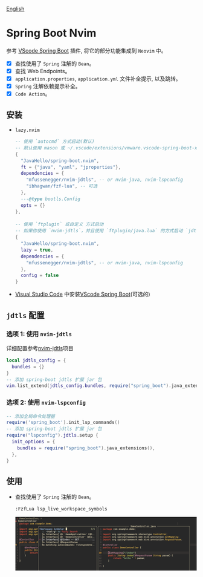 [English](./README_en.md)

# Spring Boot Nvim

参考 [VScode Spring Boot](https://marketplace.visualstudio.com/items?itemName=vmware.vscode-spring-boot) 插件, 将它的部分功能集成到 `Neovim` 中。

- [x] 查找使用了 `Spring` 注解的 `Bean`。
- [x] 查找 Web Endpoints。
- [x] `application.properties`, `application.yml` 文件补全提示, 以及跳转。
- [x] `Spring` 注解依赖提示补全。
- [x] `Code Action`。

## 安装

- `lazy.nvim`
  ```lua
  -- 使用 `autocmd` 方式启动(默认)
  -- 默认使用 mason 或 ~/.vscode/extensions/vmware.vscode-spring-boot-x.xx.x 中的 jar
  {
    "JavaHello/spring-boot.nvim",
    ft = {"java", "yaml", "jproperties"},
    dependencies = {
      "mfussenegger/nvim-jdtls", -- or nvim-java, nvim-lspconfig
      "ibhagwan/fzf-lua", -- 可选
    },
    ---@type bootls.Config
    opts = {}
  },

  -- 使用 `ftplugin` 或自定义 方式启动
  -- 如果你使用 `nvim-jdtls`，并且使用 `ftplugin/java.lua` 的方式启动 `jdtls` 这种方式是推荐的
  {
    "JavaHello/spring-boot.nvim",
    lazy = true,
    dependencies = {
      "mfussenegger/nvim-jdtls", -- or nvim-java, nvim-lspconfig
    },
    config = false
  }
  ```
- [Visual Studio Code](https://code.visualstudio.com/) 中安装[VScode Spring Boot](https://marketplace.visualstudio.com/items?itemName=vmware.vscode-spring-boot)(可选的)

## `jdtls` 配置

### 选项 1: 使用 `nvim-jdtls`

详细配置参考[nvim-jdtls](https://github.com/mfussenegger/nvim-jdtls)项目

```lua
local jdtls_config = {
  bundles = {}
}
-- 添加 spring-boot jdtls 扩展 jar 包
vim.list_extend(jdtls_config.bundles, require("spring_boot").java_extensions())
```

### 选项 2: 使用 `nvim-lspconfig`

```lua
-- 添加全局命令处理器
require('spring_boot').init_lsp_commands()
-- 添加 spring-boot jdtls 扩展 jar 包
require("lspconfig").jdtls.setup {
  init_options = {
    bundles = require("spring_boot").java_extensions(),
  },
}
```

## 使用

- 查找使用了 `Spring` 注解的 `Bean`。
  ```vim
  :FzfLua lsp_live_workspace_symbols
  ```
  ![lsp_live_workspace_symbols](https://github.com/JavaHello/javahello.github.io/raw/refs/heads/master/content/posts/nvim-lean/images/spring-boot.png)
